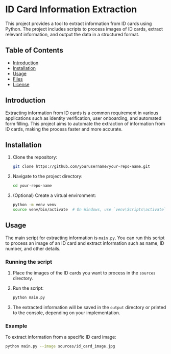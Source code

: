 # ID Card Information Extraction

This project provides a tool to extract information from ID cards using Python. The project includes scripts to process images of ID cards, extract relevant information, and output the data in a structured format.

## Table of Contents

- [Introduction](#introduction)
- [Installation](#installation)
- [Usage](#usage)
- [Files](#files)
- [License](#license)

## Introduction

Extracting information from ID cards is a common requirement in various applications such as identity verification, user onboarding, and automated form filling. This project aims to automate the extraction of information from ID cards, making the process faster and more accurate.

## Installation

1. Clone the repository:

    ```sh
    git clone https://github.com/yourusername/your-repo-name.git
    ```

2. Navigate to the project directory:

    ```sh
    cd your-repo-name
    ```

3. (Optional) Create a virtual environment:

    ```sh
    python -m venv venv
    source venv/bin/activate  # On Windows, use `venv\Scripts\activate`
    ```

## Usage

The main script for extracting information is `main.py`. You can run this script to process an image of an ID card and extract information such as name, ID number, and other details.

### Running the script

1. Place the images of the ID cards you want to process in the `sources` directory.

2. Run the script:

    ```sh
    python main.py
    ```

3. The extracted information will be saved in the `output` directory or printed to the console, depending on your implementation.

### Example

To extract information from a specific ID card image:

```sh
python main.py --image sources/id_card_image.jpg
